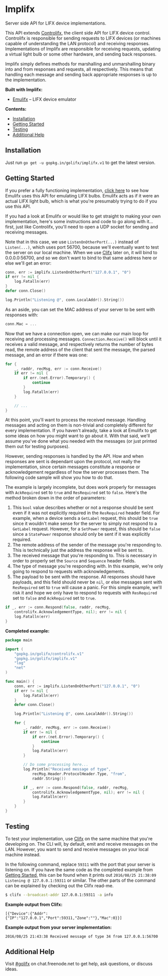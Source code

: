 # Implifx
Server side API for LIFX device implementations.

This API extends [Controlifx](https://github.com/golifx/controlifx), the client side API for LIFX device control. Controlifx is responsible for sending requests to LIFX devices (or machines capable of understanding the LAN protocol) and receiving responses. Implementations of Implifx are responsible for receiving requests, updating a virtual light bulb or some other hardware, and sending back responses.

Implifx simply defines methods for marshalling and unmarshalling binary into and from responses and requests, all respectively. This means that handling each message and sending back appropriate responses is up to the implementation.

**Built with Implifx:**
- [Emulifx](https://github.com/golifx/emulifx) &ndash; LIFX device emulator

**Contents:**
- [Installation](#installation)
- [Getting Started](#getting-started)
- [Testing](#testing)
- [Additional Help](#additional-help)

## Installation
Just run `go get -u gopkg.in/golifx/implifx.v1` to get the latest version.

## Getting Started
If you prefer a fully functioning implementation, [click here](https://github.com/golifx/emulifx/blob/master/server/server.go) to see how Emulifx uses this API for emulating LIFX bulbs. Emulifx acts as if it were an actual LIFX light bulb, which is what you're presumably trying to do if you use this API.

If you had a look at Emulifx or would like to get straight to making your own implementation, here's some instructions and code to go along with it... first, just like Controlifx, you'll need to open a UDP socket for sending and receiving messages.

Note that in this case, we use `ListenOnOtherPort(...)` instead of `Listen(...)`, which uses port 56700, because we'll eventually want to test the server on our local machine. When we use [Clifx](https://github.com/golifx/clifx) later on, it will bind to 0.0.0.0:56700, and so we don't want to bind to that same address here or else we'll get an error:

```go
conn, err := implifx.ListenOnOtherPort("127.0.0.1", "0")
if err != nil {
	log.Fatalln(err)
}
defer conn.Close()

log.Println("Listening @", conn.LocalAddr().String())
```

As an aside, you can set the MAC address of your server to be sent with responses with:

```go
conn.Mac = ...
```

Now that we have a connection open, we can make our main loop for receiving and processing messages. `Connection.Receive()` will block until it receives a valid message, and respectively returns the number of bytes read, the remote address of the client that sent the message, the parsed message, and an error if there was one:

```go
for {
	_, raddr, recMsg, err := conn.Receive()
	if err != nil {
		if err.(net.Error).Temporary() {
			continue
		}
		log.Fatalln(err)
	}

	// ...
}
```

At this point, you'll want to process the received message. Handling messages and acting on them is non-trivial and completely different for every implementation. If you haven't already, take a look at Emulifx to get some ideas on how you might want to go about it. With that said, we'll assume you've done what you needed with the messages (or just printed them out for testing purposes).

However, sending responses is handled by the API. How and when responses are sent is dependant upon the protocol, not really the implementation, since certain messages constitute a response or acknowledgement regardless of how the server processes them. The following code sample will show you how to do that.

The example is largely incomplete, but does work properly for messages with `AckRequired` set to `true` and `ResRequired` set to `false`. Here's the method broken down in the order of parameters:

1. This `bool` value describes whether or not a response should be sent even if it was not explicitly required in the `ResRequired` header field. For example, when a device sends a `GetLabel` request, this should be `true` since it wouldn't make sense for the server to simply not respond to a `GetLabel` request. However, for a `SetPower` request, this should be `false` since a `StatePower` response should only be sent if it was explicitly required.
2. The remote address of the sender of the message you're responding to. This is technically just the address the response will be sent to.
3. The received message that you're responding to. This is necessary in order to properly set the `Source` and `Sequence` header fields.
4. The type of message you're responding with. In this example, we're only going to respond to requests with acknowledgements.
5. The payload to be sent with the response. All responses should have payloads, and this field should never be `nil`, or else messages sent with `ResRequired` set to `true` will cause a panic. For this simple example, we'll risk it and hope we only have to respond to requests with `ResRequired` set to `false` and `AckRequired` set to `true`.

```go
if _, err := conn.Respond(false, raddr, recMsg,
	controlifx.AcknowledgementType, nil); err != nil {
	log.Fatalln(err)
}
```

**Completed example:**
```go
package main

import (
	"gopkg.in/golifx/controlifx.v1"
	"gopkg.in/golifx/implifx.v1"
	"log"
	"net"
)

func main() {
	conn, err := implifx.ListenOnOtherPort("127.0.0.1", "0")
	if err != nil {
		log.Fatalln(err)
	}
	defer conn.Close()

	log.Println("Listening @", conn.LocalAddr().String())

	for {
		_, raddr, recMsg, err := conn.Receive()
		if err != nil {
			if err.(net.Error).Temporary() {
				continue
			}
			log.Fatalln(err)
		}

		// Do some processing here...
		log.Println("Received message of type",
			recMsg.Header.ProtocolHeader.Type, "from",
			raddr.String())

		if _, err := conn.Respond(false, raddr, recMsg,
			controlifx.AcknowledgementType, nil); err != nil {
			log.Fatalln(err)
		}
	}
}
```

## Testing
To test your implementation, use [Clifx](https://github.com/golifx/clifx) on the same machine that you're developing on. The CLI will, by default, emit and receive messages on the LAN. However, you want to send and receive messages on your local machine instead.

In the following command, replace `59311` with the port that your server is listening on. If you have the same code as the completed example from [Getting Started](#getting-started), this can be found when it prints out `2016/08/25 21:38:09 Listening @ 127.0.0.1:59311` or similar. The other parts of the command can be explained by checking out the Clifx read-me.

```bash
$ clifx --broadcast-addr 127.0.0.1:59311 -a info
```

**Example output from Clifx:**
```
[{"Device":{"Addr":{"IP":"127.0.0.1","Port":59311,"Zone":""},"Mac":0}}]
```

**Example output from your server implementation:**
```
2016/08/25 21:43:38 Received message of type 34 from 127.0.0.1:56700
```

## Additional Help
Visit [#golifx](http://webchat.freenode.net?randomnick=1&channels=%23golifx&prompt=1) on chat.freenode.net to get help, ask questions, or discuss ideas.
